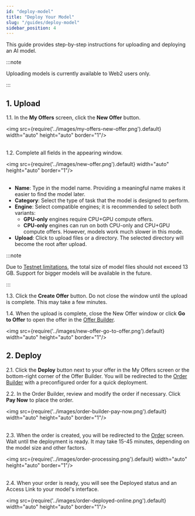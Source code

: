 ```yaml
---
id: "deploy-model"
title: "Deploy Your Model"
slug: "/guides/deploy-model"
sidebar_position: 4
---
```


This guide provides step-by-step instructions for uploading and deploying an AI model.

:::note

Uploading models is currently available to Web2 users only.

:::

## 1. Upload

1.1. In the **My Offers** screen, click the **New Offer** button.

<img src={require('../images/my-offers-new-offer.png').default} width="auto" height="auto" border="1"/>
<br/>
<br/>

1.2. Complete all fields in the appearing window.

<img src={require('../images/new-offer.png').default} width="auto" height="auto" border="1"/>
<br/>
<br/>

- **Name**: Type in the model name. Providing a meaningful name makes it easier to find the model later.
- **Category**: Select the type of task that the model is designed to perform.
- **Engine**: Select compatible engines; it is recommended to select both variants:
    + **GPU-only** engines require CPU+GPU compute offers.
    + **CPU-only** engines can run on both CPU-only and CPU+GPU compute offers. However, models work much slower in this mode.
- **Upload**: Click to upload files or a directory. The selected directory will become the root after upload.

:::note

Due to [Testnet limitations](/marketplace/limitations), the total size of model files should not exceed 13 GB. Support for bigger models will be available in the future.

:::

1.3. Click the **Create Offer** button. Do not close the window until the upload is complete. This may take a few minutes.

1.4. When the upload is complete, close the New Offer window or click **Go to Offer** to open the offer in the [Offer Builder](/marketplace/my-offers/offer-builder).

<img src={require('../images/new-offer-go-to-offer.png').default} width="auto" height="auto" border="1"/>
<br/>

## 2. Deploy

2.1. Click the **Deploy** button next to your offer in the My Offers screen or the bottom-right corner of the Offer Builder. You will be redirected to the [Order Builder](/marketplace/order-builder) with a preconfigured order for a quick deployment.

2.2. In the Order Builder, review and modify the order if necessary. Click **Pay Now** to place the order.

<img src={require('../images/order-builder-pay-now.png').default} width="auto" height="auto" border="1"/>
<br/>
<br/>

2.3. When the order is created, you will be redirected to the [Order](/marketplace/all-orders/order) screen. Wait until the deployment is ready. It may take 15-45 minutes, depending on the model size and other factors.

<img src={require('../images/order-processing.png').default} width="auto" height="auto" border="1"/>
<br/>
<br/>

2.4. When your order is ready, you will see the Deployed status and an Access Link to your model's interface.

<img src={require('../images/order-deployed-online.png').default} width="auto" height="auto" border="1"/>